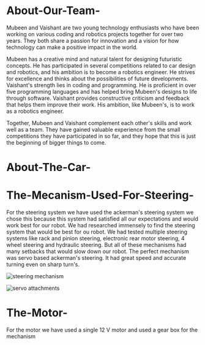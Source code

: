 # About-Our-Team-
Mubeen and Vaishant are two young technology enthusiasts who have been working on various coding and robotics projects together for over two years. They both share a passion for innovation and a vision for how technology can make a positive impact in the world. 

Mubeen has a creative mind and natural talent for designing futuristic concepts. He has participated in several competitions related to car design and robotics, and his ambition is to become a robotics engineer. He strives for excellence and thinks about the possibilities of future developments. 
Vaishant's strength lies in coding and programming. He is proficient in over five programming languages and has helped bring Mubeen's designs to life through software. Vaishant provides constructive criticism and feedback that helps them improve their work. His ambition, like Mubeen's, is to work as a robotics engineer. 

Together, Mubeen and Vaishant complement each other's skills and work well as a team. They have gained valuable experience from the small competitions they have participated in so far, and they hope that this is just the beginning of bigger things to come.​
# About-The-Car-

# The-Mecanism-Used-For-Steering-
For the steering system we have used the ackerman's steering system we chose this because this system had satisfied all our expectations and would work best for our robot. We had researched immensely to find the steering system that would be best for ou robot. We had tested multiple steering systems like rack and pinion steering, electronic rear motor steering, 4 wheel steering and hydraulic steering. But all of these mechanisms had many setbacks that would slow down our robot. The perfect mechanism was servo based ackerman's steering. It had great speed and accurate turning even on sharp turn's.

![steering mechanism](https://content.instructables.com/FA5/WOWE/J0X5B80H/FA5WOWEJ0X5B80H.png?auto=webp&frame=1&crop=3:2&fit=bounds&md=297a80991ec822f92a05d6a451b578e0)

![servo attachments](https://content.instructables.com/FN1/ERIB/J0X5B8OX/FN1ERIBJ0X5B8OX.png?auto=webp&frame=1&crop=3:2&width=600&fit=bounds&md=e88b77f274aa201ded7625af0a4e7f3a)
  
# The-Motor- 
  For the motor we have used a single 12 V motor and used a gear box for the mechanism  

#
